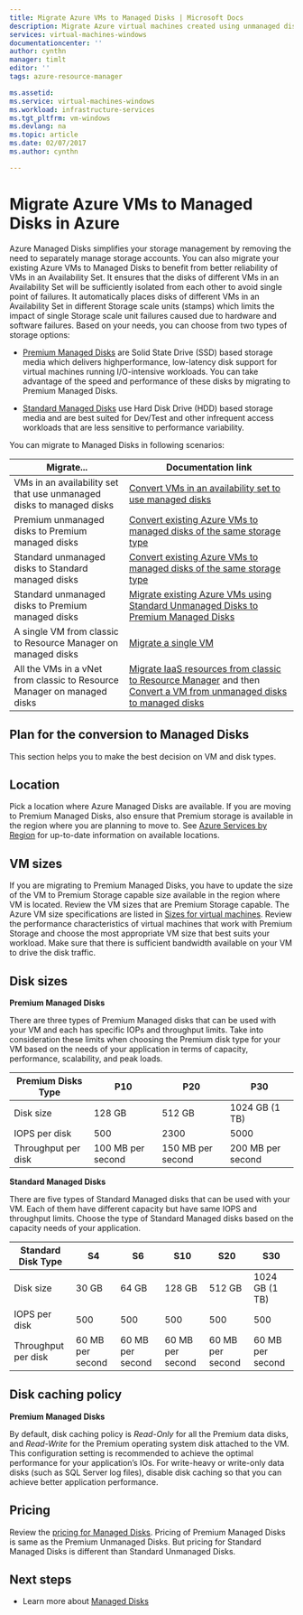 ```yaml
---
title: Migrate Azure VMs to Managed Disks | Microsoft Docs
description: Migrate Azure virtual machines created using unmanaged disks in storage accounts to use Managed Disks.
services: virtual-machines-windows
documentationcenter: ''
author: cynthn
manager: timlt
editor: ''
tags: azure-resource-manager

ms.assetid: 
ms.service: virtual-machines-windows
ms.workload: infrastructure-services
ms.tgt_pltfrm: vm-windows
ms.devlang: na
ms.topic: article
ms.date: 02/07/2017
ms.author: cynthn

---
```


# Migrate Azure VMs to Managed Disks in Azure

Azure Managed Disks simplifies your storage management by removing the need to separately manage storage accounts.  You can also migrate your existing Azure VMs to Managed Disks to benefit from better reliability of VMs in an Availability Set. It ensures that the disks of different VMs in an Availability Set will be sufficiently isolated from each other to avoid single point of failures. It automatically places disks of different VMs in an Availability Set in different Storage scale units (stamps) which limits the impact of single Storage scale unit failures caused due to hardware and software failures. 
Based on your needs, you can choose from two types of storage options: 
 
- [Premium Managed Disks](../../storage/storage-premium-storage.md) are Solid State Drive (SSD) based storage media which delivers highperformance, low-latency disk support for virtual machines running I/O-intensive workloads. You can take advantage of the speed and performance of these disks by migrating to Premium Managed Disks.

- [Standard Managed Disks](../../storage/storage-standard-storage.md) use Hard Disk Drive (HDD) based storage media and are best suited for Dev/Test and other infrequent access workloads that are less sensitive to performance variability. 

You can migrate to Managed Disks in following scenarios:

| Migrate...                                            | Documentation link                                                                                                                                                                                                                                                                  |
|----------------------------------------------------|-------------------------------------------------------------------------------------------------------------------------------------------------------------------------------------------------------------------------------------------------------------------------------------|
| VMs in an availability set that use unmanaged disks to managed disks   | [Convert VMs in an availability set to use managed disks](convert-unmanaged-to-managed-disks.md#convert-vms-in-an-availability-set-to-managed-disks-in-a-managed-availability-set)                                                                        |
| Premium unmanaged disks to Premium managed disks   | [Convert existing Azure VMs to managed disks of the same storage type](convert-unmanaged-to-managed-disks.md#convert-existing-azure-vms-to-managed-disks-of-the-same-storage-type)                                                                         |
| Standard unmanaged disks to Standard managed disks | [Convert existing Azure VMs to managed disks of the same storage type](convert-unmanaged-to-managed-disks.md#convert-existing-azure-vms-to-managed-disks-of-the-same-storage-type)                                                                         |
| Standard unmanaged disks to Premium managed disks  | [Migrate existing Azure VMs using Standard Unmanaged Disks to Premium Managed Disks](convert-unmanaged-to-managed-disks.md#migrate-existing-azure-vms-using-standard-unmanaged-disks-to-premium-managed-disks)                            |
| A single VM from classic to Resource Manager on managed disks     | [Migrate a single VM](migrate-single-classic-to-resource-manager.md)  | 
| All the VMs in a vNet from classic to Resource Manager on managed disks     | [Migrate IaaS resources from classic to Resource Manager](migration-classic-resource-manager-ps.md) and then [Convert a VM from unmanaged disks to managed disks](convert-unmanaged-to-managed-disks.md) | 





## Plan for the conversion to Managed Disks

This section helps you to make the best decision on VM and disk types.


## Location

Pick a location where Azure Managed Disks are available. If you are moving to Premium Managed Disks, also ensure that Premium storage is available in the region where you are planning to move to. See [Azure Services by Region](https://azure.microsoft.com/regions/#services) for up-to-date information on available locations.

## VM sizes

If you are migrating to Premium Managed Disks, you have to update the size of the VM to Premium Storage capable size available in the region where VM is located. Review the VM sizes that are Premium Storage capable. The Azure VM size specifications are listed in [Sizes for virtual machines](sizes.md).
Review the performance characteristics of virtual machines that work with Premium Storage and choose the most appropriate VM size that best suits your workload. Make sure that there is sufficient bandwidth available on your VM to drive the disk traffic.

## Disk sizes

**Premium Managed Disks**

There are three types of Premium Managed disks that can be used with your VM and each has specific IOPs and throughput limits. Take into consideration these limits when choosing the Premium disk type for your VM based on the needs of your application in terms of capacity, performance, scalability, and peak loads.

| Premium Disks Type  | P10               | P20               | P30               |
|---------------------|-------------------|-------------------|-------------------|
| Disk size           | 128 GB            | 512 GB            | 1024 GB (1 TB)    |
| IOPS per disk       | 500               | 2300              | 5000              |
| Throughput per disk | 100 MB per second | 150 MB per second | 200 MB per second |

**Standard Managed Disks**

There are five types of Standard Managed disks that can be used with your VM. Each of them have different capacity but have same IOPS and throughput limits. Choose the type of Standard Managed disks based on the capacity needs of your application.

| Standard Disk Type  | S4               | S6               | S10              | S20              | S30              |
|---------------------|------------------|------------------|------------------|------------------|------------------|
| Disk size           | 30 GB            | 64 GB            | 128 GB           | 512 GB           | 1024 GB (1 TB)   |
| IOPS per disk       | 500              | 500              | 500              | 500              | 500              |
| Throughput per disk | 60 MB per second | 60 MB per second | 60 MB per second | 60 MB per second | 60 MB per second |

## Disk caching policy 

**Premium Managed Disks**

By default, disk caching policy is *Read-Only* for all the Premium data disks, and *Read-Write* for the Premium operating system disk attached to the VM. This configuration setting is recommended to achieve the optimal performance for your application’s IOs. For write-heavy or write-only data disks (such as SQL Server log files), disable disk caching so that you can achieve better application performance.

## Pricing

Review the [pricing for Managed Disks](https://azure.microsoft.com/en-us/pricing/details/managed-disks/). Pricing of Premium Managed Disks is same as the Premium Unmanaged Disks. But pricing for Standard Managed Disks is different than Standard Unmanaged Disks.



## Next steps

- Learn more about [Managed Disks](../../storage/storage-managed-disks-overview.md)
